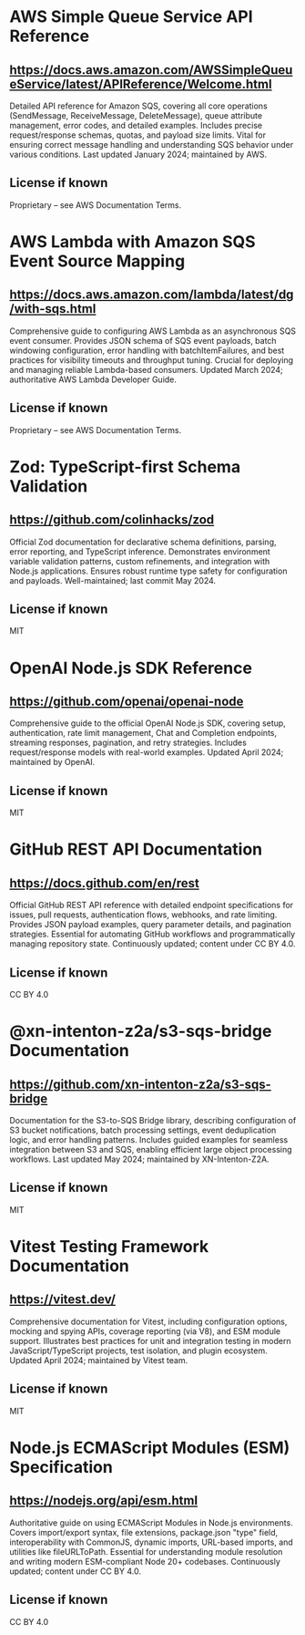 # AWS Simple Queue Service API Reference

## https://docs.aws.amazon.com/AWSSimpleQueueService/latest/APIReference/Welcome.html

Detailed API reference for Amazon SQS, covering all core operations (SendMessage, ReceiveMessage, DeleteMessage), queue attribute management, error codes, and detailed examples. Includes precise request/response schemas, quotas, and payload size limits. Vital for ensuring correct message handling and understanding SQS behavior under various conditions. Last updated January 2024; maintained by AWS.  

## License if known

Proprietary – see AWS Documentation Terms.

# AWS Lambda with Amazon SQS Event Source Mapping

## https://docs.aws.amazon.com/lambda/latest/dg/with-sqs.html

Comprehensive guide to configuring AWS Lambda as an asynchronous SQS event consumer. Provides JSON schema of SQS event payloads, batch windowing configuration, error handling with batchItemFailures, and best practices for visibility timeouts and throughput tuning. Crucial for deploying and managing reliable Lambda-based consumers. Updated March 2024; authoritative AWS Lambda Developer Guide.  

## License if known

Proprietary – see AWS Documentation Terms.

# Zod: TypeScript-first Schema Validation

## https://github.com/colinhacks/zod

Official Zod documentation for declarative schema definitions, parsing, error reporting, and TypeScript inference. Demonstrates environment variable validation patterns, custom refinements, and integration with Node.js applications. Ensures robust runtime type safety for configuration and payloads. Well-maintained; last commit May 2024.  

## License if known

MIT

# OpenAI Node.js SDK Reference

## https://github.com/openai/openai-node

Comprehensive guide to the official OpenAI Node.js SDK, covering setup, authentication, rate limit management, Chat and Completion endpoints, streaming responses, pagination, and retry strategies. Includes request/response models with real-world examples. Updated April 2024; maintained by OpenAI.  

## License if known

MIT

# GitHub REST API Documentation

## https://docs.github.com/en/rest

Official GitHub REST API reference with detailed endpoint specifications for issues, pull requests, authentication flows, webhooks, and rate limiting. Provides JSON payload examples, query parameter details, and pagination strategies. Essential for automating GitHub workflows and programmatically managing repository state. Continuously updated; content under CC BY 4.0.  

## License if known

CC BY 4.0

# @xn-intenton-z2a/s3-sqs-bridge Documentation

## https://github.com/xn-intenton-z2a/s3-sqs-bridge

Documentation for the S3-to-SQS Bridge library, describing configuration of S3 bucket notifications, batch processing settings, event deduplication logic, and error handling patterns. Includes guided examples for seamless integration between S3 and SQS, enabling efficient large object processing workflows. Last updated May 2024; maintained by XN-Intenton-Z2A.  

## License if known

MIT

# Vitest Testing Framework Documentation

## https://vitest.dev/

Comprehensive documentation for Vitest, including configuration options, mocking and spying APIs, coverage reporting (via V8), and ESM module support. Illustrates best practices for unit and integration testing in modern JavaScript/TypeScript projects, test isolation, and plugin ecosystem. Updated April 2024; maintained by Vitest team.  

## License if known

MIT

# Node.js ECMAScript Modules (ESM) Specification

## https://nodejs.org/api/esm.html

Authoritative guide on using ECMAScript Modules in Node.js environments. Covers import/export syntax, file extensions, package.json "type" field, interoperability with CommonJS, dynamic imports, URL-based imports, and utilities like fileURLToPath. Essential for understanding module resolution and writing modern ESM-compliant Node 20+ codebases. Continuously updated; content under CC BY 4.0.  

## License if known

CC BY 4.0